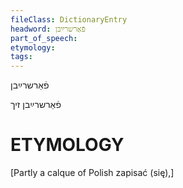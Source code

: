 ```yaml
---
fileClass: DictionaryEntry
headword: פֿאַרשרײַבן
part_of_speech: 
etymology: 
tags: 
---
```

פֿאַרשרײַבן

פֿאַרשרײַבן זיך

ETYMOLOGY
===========
[Partly a calque of Polish zapisać (się),]